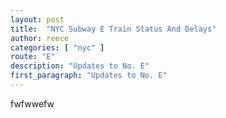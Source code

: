 ```yaml
---
layout: post
title:  "NYC Subway E Train Status And Delays"
author: reece
categories: [ "nyc" ]
route: "E"
description: "Updates to No. E"
first_paragraph: "Updates to No. E"
---
```


fwfwwefw
